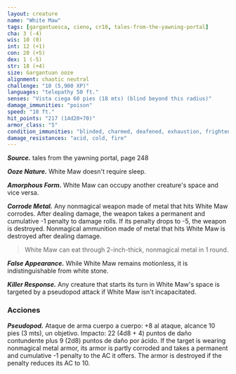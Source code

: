 ```yaml
---
layout: creature
name: "White Maw"
tags: [gargantuesca, cieno, cr10, tales-from-the-yawning-portal]
cha: 3 (-4)
wis: 10 (0)
int: 12 (+1)
con: 20 (+5)
dex: 1 (-5)
str: 18 (+4)
size: Gargantuan ooze
alignment: chaotic neutral
challenge: "10 (5,900 XP)"
languages: "telepathy 50 ft."
senses: "Vista ciega 60 pies (18 mts) (blind beyond this radius)"
damage_immunities: "poison"
speed: "10 ft."
hit_points: "217 (14d20+70)"
armor_class: "5"
condition_immunities: "blinded, charmed, deafened, exhaustion, frightened, poisoned, prone"
damage_resistances: "acid, cold, fire"
---
```



***Source.*** tales from the yawning portal,  page 248

***Ooze Nature.*** White Maw doesn't require sleep.

***Amorphous Form.*** White Maw can occupy another creature's space and vice versa.

***Corrode Metal.*** Any nonmagical weapon made of metal that hits White Maw corrodes. After dealing damage, the weapon takes a permanent and cumulative -1 penalty to damage rolls. If its penalty drops to -5, the weapon is destroyed. Nonmagical ammunition made of metal that hits White Maw is destroyed after dealing damage.

>White Maw can eat through 2-inch-thick, nonmagical metal in 1 round.

***False Appearance.*** While White Maw remains motionless, it is indistinguishable from white stone.

***Killer Response.*** Any creature that starts its turn in White Maw's space is targeted by a pseudopod attack if White Maw isn't incapacitated.

### Acciones

***Pseudopod.*** Ataque de arma cuerpo a cuerpo: +8 al ataque, alcance 10 pies (3 mts), un objetivo. Impacto: 22 (4d8 + 4) puntos de daño contundente plus 9 (2d8) puntos de daño por ácido. If the target is wearing nonmagical metal armor, its armor is partly corroded and takes a permanent and cumulative -1 penalty to the AC it offers. The armor is destroyed if the penalty reduces its AC to 10.